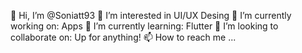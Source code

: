 👋 Hi, I’m @Soniatt93
👀 I’m interested in UI/UX Desing
🔭 I’m currently working on: Apps
🌱 I’m currently learning: Flutter
💞️ I’m looking to collaborate on: Up for anything!
📫 How to reach me ...

<!---
Soniatt93/Soniatt93 is a ✨ special ✨ repository because its `README.md` (this file) appears on your GitHub profile.
You can click the Preview link to take a look at your changes.
--->
